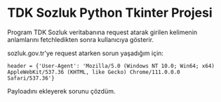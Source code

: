 # TDK Sozluk Python Tkinter Projesi

Program TDK Sozluk veritabanına request atarak girilen kelimenin anlamlarını fetchledikten sonra kullanıcıya gösterir. 

sozluk.gov.tr'ye request atarken sorun yaşadığım için: 
```
header = {'User-Agent': 'Mozilla/5.0 (Windows NT 10.0; Win64; x64) AppleWebKit/537.36 (KHTML, like Gecko) Chrome/111.0.0.0 Safari/537.36'}
``` 
Payloadını ekleyerek sorunu çözdüm.
